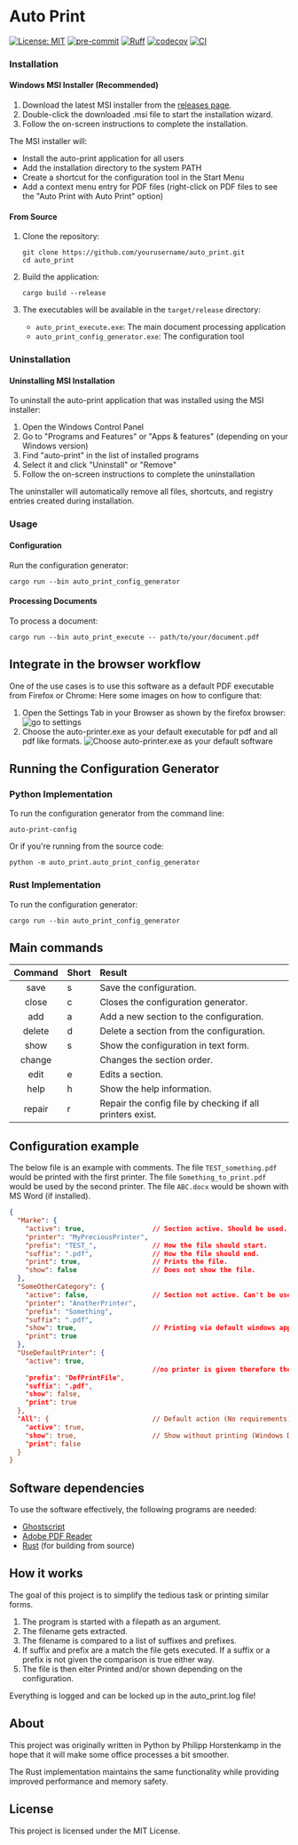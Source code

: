 # Auto Print

[![License: MIT](https://img.shields.io/badge/License-MIT-yellow.svg)](https://opensource.org/licenses/MIT)
[![pre-commit](https://img.shields.io/badge/pre--commit-enabled-brightgreen?logo=pre-commit)](https://github.com/pre-commit/pre-commit)
[![Ruff](https://img.shields.io/endpoint?url=https://raw.githubusercontent.com/astral-sh/ruff/main/assets/badge/v2.json)](https://github.com/astral-sh/ruff)
[![codecov](https://codecov.io/gh/philipp-horstenkamp/auto_print/graph/badge.svg?token=BHJWD7F0TH)](https://codecov.io/gh/philipp-horstenkamp/auto_print)
[![CI](https://github.com/philipp-horstenkamp/auto_print/actions/workflows/ci.yml/badge.svg)](https://github.com/philipp-horstenkamp/auto_print/actions/workflows/ci.yml)

### Installation

#### Windows MSI Installer (Recommended)

1. Download the latest MSI installer from the [releases page](https://github.com/philipp-horstenkamp/auto_print/releases).
2. Double-click the downloaded .msi file to start the installation wizard.
3. Follow the on-screen instructions to complete the installation.

The MSI installer will:
- Install the auto-print application for all users
- Add the installation directory to the system PATH
- Create a shortcut for the configuration tool in the Start Menu
- Add a context menu entry for PDF files (right-click on PDF files to see the "Auto Print with Auto Print" option)

#### From Source

1. Clone the repository:
   ```
   git clone https://github.com/yourusername/auto_print.git
   cd auto_print
   ```

2. Build the application:
   ```
   cargo build --release
   ```

3. The executables will be available in the `target/release` directory:
   - `auto_print_execute.exe`: The main document processing application
   - `auto_print_config_generator.exe`: The configuration tool

### Uninstallation

#### Uninstalling MSI Installation

To uninstall the auto-print application that was installed using the MSI installer:

1. Open the Windows Control Panel
2. Go to "Programs and Features" or "Apps & features" (depending on your Windows version)
3. Find "auto-print" in the list of installed programs
4. Select it and click "Uninstall" or "Remove"
5. Follow the on-screen instructions to complete the uninstallation

The uninstaller will automatically remove all files, shortcuts, and registry entries created during installation.

### Usage

#### Configuration

Run the configuration generator:

```
cargo run --bin auto_print_config_generator
```

#### Processing Documents

To process a document:

```
cargo run --bin auto_print_execute -- path/to/your/document.pdf
```

## Integrate in the browser workflow
One of the use cases is to use this software as a default PDF executable from Firefox or Chrome:
Here some images on how to configure that:

1. Open the Settings Tab in your Browser as shown by the firefox browser:
![go to settings](docs/Settings.PNG)
2. Choose the auto-printer.exe as your default executable for pdf and all pdf like formats.
![Choose auto-printer.exe as your default software](docs/ChoosePrinter.PNG)

## Running the Configuration Generator

### Python Implementation
To run the configuration generator from the command line:

```
auto-print-config
```

Or if you're running from the source code:

```
python -m auto_print.auto_print_config_generator
```

### Rust Implementation
To run the configuration generator:

```
cargo run --bin auto_print_config_generator
```

## Main commands

| Command | Short | Result                                                    |
|:-------:|-------|:----------------------------------------------------------|
|  save   | s     | Save the configuration.                                   |
|  close  | c     | Closes the configuration generator.                       |
|   add   | a     | Add a new section to the configuration.                   | 
| delete  | d     | Delete a section from the configuration.                  |
|  show   | s     | Show the configuration in text form.                      |
| change  |       | Changes the section order.                                |
|  edit   | e     | Edits a section.                                          |
|  help   | h     | Show the help information.                                |
| repair  | r     | Repair the config file by checking if all printers exist. |



## Configuration example

The below file is an example with comments.
The file `TEST_something.pdf` would be printed with the first printer.
The file `Something_to_print.pdf` would be used by the second printer.
The file `ABC.docx` would be shown with MS Word (if installed).
```json
{
  "Marke": {
    "active": true,                 // Section active. Should be used.
    "printer": "MyPreciousPrinter",
    "prefix": "TEST_",              // How the file should start.
    "suffix": ".pdf",               // How the file should end.
    "print": true,                  // Prints the file.
    "show": false                   // Does not show the file.
  },
  "SomeOtherCategory": {
    "active": false,                // Section not active. Can't be used.
    "printer": "AnotherPrinter",
    "prefix": "Something",
    "suffix": ".pdf",
    "show": true,                   // Printing via default windows application
    "print": true
  },
  "UseDefaultPrinter": {
    "active": true,
                                    //no printer is given therefore the default printer is used."
    "prefix": "DefPrintFile",
    "suffix": ".pdf",
    "show": false,
    "print": true
  },
  "All": {                          // Default action (No requirements)
    "active": true,               
    "show": true,                   // Show without printing (Windows Default action)
    "print": false
  }
}
```


## Software dependencies
To use the software effectively, the following programs are needed:

- [Ghostscript](https://www.ghostscript.com/releases/gsdnld.html)
- [Adobe PDF Reader](https://www.adobe.com/de/acrobat/pdf-reader.html)
- [Rust](https://www.rust-lang.org/tools/install) (for building from source)

## How it works 

The goal of this project is to simplify the tedious task or printing similar forms.

1. The program is started with a filepath as an argument.
2. The filename gets extracted.
3. The filename is compared to a list of suffixes and prefixes.
4. If suffix and prefix are a match the file gets executed.
If a suffix or a prefix is not given the comparison is true either way.
5. The file is then eiter Printed and/or shown depending on the configuration.

Everything is logged and can be locked up in the auto_print.log file!

## About

This project was originally written in Python by Philipp Horstenkamp in the hope 
that it will make some office processes a bit smoother.

The Rust implementation maintains the same functionality while providing improved 
performance and memory safety.

## License

This project is licensed under the MIT License.

